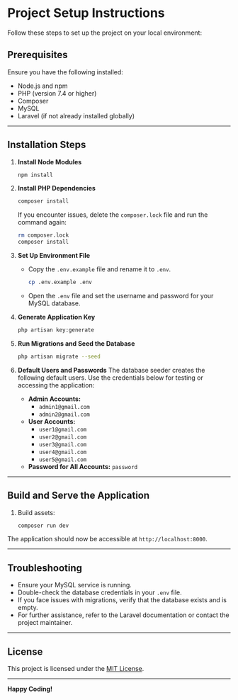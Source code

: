 # Project Setup Instructions

Follow these steps to set up the project on your local environment:

## Prerequisites
Ensure you have the following installed:
- Node.js and npm
- PHP (version 7.4 or higher)
- Composer
- MySQL
- Laravel (if not already installed globally)

---

## Installation Steps

1. **Install Node Modules**
   ```bash
   npm install
   ```

2. **Install PHP Dependencies**
   ```bash
   composer install
   ```
   If you encounter issues, delete the `composer.lock` file and run the command again:
   ```bash
   rm composer.lock
   composer install
   ```

3. **Set Up Environment File**
   - Copy the `.env.example` file and rename it to `.env`.
     ```bash
     cp .env.example .env
     ```
   - Open the `.env` file and set the username and password for your MySQL database.

4. **Generate Application Key**
   ```bash
   php artisan key:generate
   ```

5. **Run Migrations and Seed the Database**
   ```bash
   php artisan migrate --seed
   ```

6. **Default Users and Passwords**
   The database seeder creates the following default users. Use the credentials below for testing or accessing the application:
   - **Admin Accounts:**
     - `admin1@gmail.com`
     - `admin2@gmail.com`
   - **User Accounts:**
     - `user1@gmail.com`
     - `user2@gmail.com`
     - `user3@gmail.com`
     - `user4@gmail.com`
     - `user5@gmail.com`
   - **Password for All Accounts:** `password`

---

## Build and Serve the Application

1. Build assets:
   ```bash
   composer run dev
   ```

The application should now be accessible at `http://localhost:8000`.

---

## Troubleshooting
- Ensure your MySQL service is running.
- Double-check the database credentials in your `.env` file.
- If you face issues with migrations, verify that the database exists and is empty.
- For further assistance, refer to the Laravel documentation or contact the project maintainer.

---

## License
This project is licensed under the [MIT License](LICENSE).

---

**Happy Coding!**
